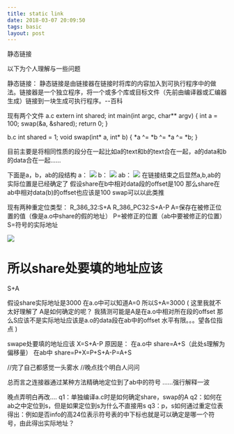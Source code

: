 ```yaml
---
title: static link
date: 2018-03-07 20:09:50
tags: basic
layout: post
---
```

静态链接
<!--more-->

以下为个人理解与一些问题



静态链接：
	静态链接是由链接器在链接时将库的内容加入到可执行程序中的做法。链接器是一个独立程序，将一个或多个库或目标文件（先前由编译器或汇编器生成）链接到一块生成可执行程序。--百科

	
现有两个文件
a.c
	extern int shared;
	int main(int argc, char** argv)
	{
	    int a = 100;
	    swap(&a, &shared);
	    return 0;
	}

b.c
	int shared = 1;
	void swap(int* a, int* b)
	{
		*a ^= *b ^= *a ^= *b;
	}


目前主要是将相同性质的段分在一起比如a的text和b的text合在一起，a的data和b的data合在一起......

下面是a，b，ab的段结构
a：
![](/ao.png)
b：
![](/bo.png)
ab：
![](/ab.png)
在链接结束之后显然a,b,ab的实际位置是已经确定了
假设share在b中相对data段的offset是100
那么share在ab中相对data(b)的offset也应该是100
swap可以以此类推

现有两种重定位类型：
R_386_32:S+A
R_386_PC32:S+A-P
A=保存在被修正位置的值（像是a.o中share的假的地址）
P=被修正的位置（ab中要被修正的位置）
S=符号的实际地址


![](/ar.png)

所以share处要填的地址应该
=
S+A

假设share实际地址是3000
在a.o中可以知道A=0
所以S+A=3000
(
这里我就不太好理解了
A是如何确定的呢？
我猜测可能是A是在a.o中相对所在段的offset
那么S应该不是实际地址应该是a.o的data段在ab中的offset
水平有限。。。望各位指点
)

swape处要填的地址应该
X=S+A-P
原因是：
在a.o中
	share=A+S（此处s理解为偏移量）
在ab中
	share=P+X=P+S+A-P=A+S

//完了自己都感觉一头雾水
//晚点找个明白人问问

总而言之连接器通过某种方法精确地定位到了ab中的符号
......强行解释一波

晚点弄明白再改....
q1：单独编译a.c时是如何确定share，swap的A
q2：如何在ab之中定位到s，但是如果定位到s为什么不直接用s
q3：p，s如何通过重定位表得出：例如是否info的高24位表示符号表的中下标也就是可以确定是哪一个符号，由此得出实际地址？